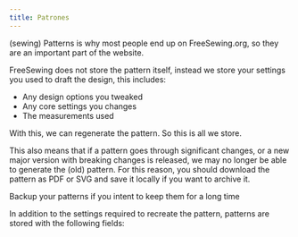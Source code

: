 ```yaml
---
title: Patrones
---
```


(sewing) Patterns is why most people end up on FreeSewing.org, so they are an important part of the website.

FreeSewing does not store the pattern itself, instead we store your settings you used to draft the design, this includes:

- Any design options you tweaked
- Any core settings you changes
- The measurements used

With this, we can regenerate the pattern. So this is all we store.

This also means that if a pattern goes through significant changes, or a new major version with breaking changes is released, we may no longer be able to generate the (old) pattern. For this reason, you should download the pattern as PDF or SVG and save it locally if you want to archive it.

<Tldr compact> Backup your patterns if you intent to keep them for a long time</Tldr>

In addition to the settings required to recreate the pattern, patterns are stored with the following fields:

<ReadMore />
